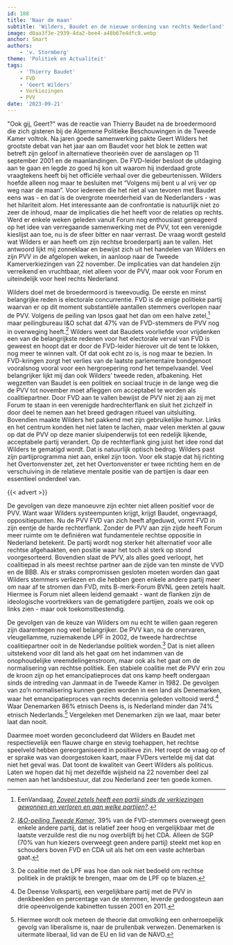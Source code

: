 ```yaml
---
id: 188
title: 'Naar de maan'
subtitle: 'Wilders, Baudet en de nieuwe ordening van rechts Nederland'
image: d0aa3f3e-2939-4da2-bee4-a48b67e4dfc8.webp
anchor: Smart
authors:
    - 'v. Stormberg'
theme: 'Politiek en Actualiteit'
tags:
    - 'Thierry Baudet'
    - FVD
    - 'Geert Wilders'
    - Verkiezingen
    - PVV
date: '2023-09-21'
---
```


"Ook gij, Geert?" was de reactie van Thierry Baudet na de broedermoord die zich gisteren bij de Algemene Politieke Beschouwingen in de Tweede Kamer voltrok. Na jaren goede samenwerking pakte Geert Wilders het grootste debat van het jaar aan om Baudet voor het blok te zetten wat betreft zijn geloof in alternatieve theorieën over de aanslagen op 11 september 2001 en de maanlandingen. De FVD-leider besloot de uitdaging aan te gaan en legde zo goed hij kon uit waarom hij inderdaad grote vraagtekens heeft bij het officiële verhaal over die gebeurtenissen. Wilders hoefde alleen nog maar te besluiten met “Volgens mij bent u al vrij ver op weg naar de maan”. Voor iedereen die het niet al van tevoren met Baudet eens was - en dat is de overgrote meerderheid van de Nederlanders - was het hilariteit alom. Het interessante aan de confrontatie is natuurlijk niet zo zeer de inhoud, maar de implicaties die het heeft voor de relaties op rechts. Werd er enkele weken geleden vanuit Forum nog enthousiast gereageerd op het idee van verregaande samenwerking met de PVV, tot een verenigde kieslijst aan toe, nu is de sfeer bitter en naar verrast. De vraag wordt gesteld wat Wilders er aan heeft om zijn rechtse broederpartij aan te vallen. Het antwoord lijkt mij zonneklaar en bewijst zich uit het handelen van Wilders en zijn PVV in de afgelopen weken, in aanloop naar de Tweede Kamerverkiezingen van 22 november. De implicaties van dat handelen zijn verreikend en vruchtbaar, niet alleen voor de PVV, maar ook voor Forum en uiteindelijk voor heel rechts Nederland.
	
Wilders doel met de broedermoord is tweevoudig. De eerste en minst belangrijke reden is electorale concurrentie. FVD is de enige politieke partij waarvan er op dit moment substantiële aantallen stemmers overlopen naar de PVV. Volgens de peiling van Ipsos gaat het dan om een halve zetel,[^1] maar peilingbureau I&O schat dat 47% van de FVD-stemmers de PVV nog in overweging heeft.[^2] Wilders weet dat Baudets voorliefde voor vrijdenken een van de belangrijkste redenen voor het electorale verval van FVD is geweest en hoopt dat er door de FVD-leider hierover uit de tent te lokken, nog meer te winnen valt. Of dat ook echt zo is, is nog maar te bezien. In FVD-kringen zorgt het verlies van de laatste parlementaire bondgenoot vooralsnog vooral voor een hergroepering rond het tempelvaandel. Veel belangrijker lijkt mij dan ook Wilders’ tweede reden, afbakening. Het wegzetten van Baudet is een politiek en sociaal trucje in de lange weg die de PVV tot november moet afleggen om acceptabel te worden als coalitiepartner. Door FVD aan te vallen bewijst de PVV niet zij aan zij met Forum te staan in een verenigde hardrechterflank en sluit het zichzelf in door deel te nemen aan het breed gedragen ritueel van uitsluiting. Bovendien maakte Wilders het pakkend met zijn gebruikelijke humor. Links en het centrum konden het niet laten te lachen, maar velen merkten al gauw op dat de PVV op deze manier sluipenderwijs tot een redelijk lijkende, acceptabele partij verandert. Op de rechterflank ging juist het idee rond dat Wilders te gematigd wordt. Dat is natuurlijk optisch bedrog. Wilders past zijn partijprogramma niet aan, enkel zijn toon. Voor elk stapje dat hij richting het Overtonvenster zet, zet het Overtonvenster er twee richting hem en de verschuiving in de relatieve mentale positie van de partijen is daar een essentieel onderdeel van.

{{< advert >}}
	
De gevolgen van deze manoeuvre zijn echter niet alleen positief voor de PVV. Want waar Wilders systeempunten krijgt, krijgt Baudet, ongevraagd, oppositiepunten. Nu de PVV FVD van zich heeft afgeduwd, vormt FVD in zijn eentje de harde rechterflank. Zonder de PVV aan zijn zijde heeft Forum meer ruimte om te definiëren wat fundamentele rechtse oppositie in Nederland betekent. De partij wordt nog sterker hét alternatief voor alle rechtse afgehaakten, een positie waar het toch al sterk op stond voorgesorteerd. Bovendien slaat de PVV, als alles goed verloopt, het coalitiepad in als meest rechtse partner aan de zijde van ten minste de VVD en de BBB. Als er straks compromissen gesloten moeten worden dan gaat Wilders stemmers verliezen en die hebben geen enkele andere partij meer om naar af te stromen dan FVD, mits B-merk-Forum BVNL geen zetels haalt. Hiermee is Forum niet alleen leidend gemaakt - want de flanken zijn de ideologische voortrekkers van de gematigdere partijen, zoals we ook op links zien - maar ook toekomstbestendig. 
	
De gevolgen van de keuze van Wilders om nu echt te willen gaan regeren zijn daarentegen nog veel belangrijker. De PVV kan, na de onervaren, vleugellamme, ruziemakende LPF in 2002, de tweede hardrechtse coalitiepartner ooit in de Nederlandse politiek worden.[^3] Dat is niet alleen uitstekend voor dit land als het gaat om het indammen van de onophoudelijke vreemdelingenstroom, maar ook als het gaat om de normalisering van rechtse politiek. Een stabiele coalitie met de PVV erin zou de kroon zijn op het emancipatieproces dat ons kamp heeft ondergaan sinds de intreding van Janmaat in de Tweede Kamer in 1982. De gevolgen van zo’n normalisering kunnen gezien worden in een land als Denemarken, waar het emancipatieproces van rechts decennia geleden voltooid werd.[^4] Waar Denemarken 86% etnisch Deens is, is Nederland minder dan 74% etnisch Nederlands.[^5] Vergeleken met Denemarken zijn we laat, maar beter laat dan nooit.
	
Daarmee moet worden geconcludeerd dat Wilders en Baudet met respectievelijk een flauwe charge en stevig toehappen, het rechtse speelveld hebben gereorganiseerd in positieve zin. Het roept de vraag op of er sprake was van doorgestoken kaart, maar FVDers vertelde mij dat dat niet het geval was. Dat toont de kwaliteit van Geert Wilders als politicus. Laten we hopen dat hij met dezelfde wijsheid na 22 november deel zal nemen aan het landsbestuur, dat zou Nederland zeer ten goede komen.


[^1]: EenVandaag, *[Zoveel zetels heeft een partij sinds de verkiezingen gewonnen en verloren en aan welke partijen?](https://eenvandaag.avrotros.nl/peilingtrends/politiek/verloop/)*.
[^2]: *[I&O-peiling Tweede Kamer](https://065.wpcdnnode.com/ioresearch.nl/wp-content/uploads/2023/08/io-zetelpeiling-augustus-2023.pdf)*, 39% van de FVD-stemmers overweegt geen enkele andere partij, dat is relatief zeer hoog en vergelijkbaar met de laatste verzuilde rest die nu nog overblijft bij het CDA. Alleen de SGP (70% van hun kiezers overweegt geen andere partij) steekt met kop en schouders boven FVD en CDA uit als het om een vaste achterban gaat.
[^3]: De coalitie met de LPF was hoe dan ook niet bedoeld om rechtse politiek in de praktijk te brengen, maar om de LPF op te blazen.
[^4]: De Deense Volkspartij, een vergelijkbare partij met de PVV in denkbeelden en percentage van de stemmen, leverde gedoogsteun aan drie opeenvolgende kabinetten tussen 2001 en 2011.
[^5]: Hiermee wordt ook meteen de theorie dat omvolking een onherroepelijk gevolg van liberalisme is, naar de prullenbak verwezen. Denemarken is uitermate liberaal, lid van de EU en lid van de NAVO.
